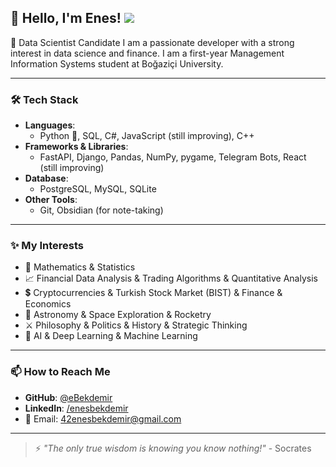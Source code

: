 ## 👋 Hello, I'm Enes! ![](https://komarev.com/ghpvc/?username=eBekdemir&color=brightgreen&style=for-the-badge&style=pixel&abbreviated=true) 
🚀 Data Scientist Candidate 
I am a passionate developer with a strong interest in data science and finance. I am a first-year Management Information Systems student at Boğaziçi University.

---

### 🛠 Tech Stack
- **Languages**:
  - Python 🐍, SQL, C#, JavaScript (still improving), C++
- **Frameworks & Libraries**:
  - FastAPI, Django, Pandas, NumPy, pygame, Telegram Bots, React (still improving)
- **Database**:
  - PostgreSQL, MySQL, SQLite
- **Other Tools**:
  - Git, Obsidian (for note-taking)

---

### ✨ My Interests
- 🔢 Mathematics & Statistics
- 📈 Financial Data Analysis & Trading Algorithms & Quantitative Analysis
- 💲 Cryptocurrencies & Turkish Stock Market (BIST) & Finance & Economics
- 🌌 Astronomy & Space Exploration & Rocketry
- ⚔️ Philosophy & Politics & History & Strategic Thinking
- 🧠 AI & Deep Learning & Machine Learning 
---

### 📫 How to Reach Me
- **GitHub**: [@eBekdemir](https://github.com/eBekdemir)
- **LinkedIn**: [/enesbekdemir](https://linkedin.com/in/enesbekdemir)
- 📧 Email: 42enesbekdemir@gmail.com

---

> ⚡ *"The only true wisdom is knowing you know nothing!"* - Socrates


<!--



### 🚀 Featured Projects
- [Project Name](link): A brief description of the project and what tech was used.
- [Another Project](link): Description and its significance.





**eBekdemir/eBekdemir** is a ✨ _special_ ✨ repository because its `README.md` (this file) appears on your GitHub profile.

Here are some ideas to get you started:

- 🔭 I’m currently working on ...
- 🌱 I’m currently learning ...
- 👯 I’m looking to collaborate on ...
- 🤔 I’m looking for help with ...
- 💬 Ask me about ...
- 📫 How to reach me: ...
- 😄 Pronouns: ...
- ⚡ Fun fact: ...
-->
